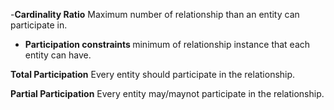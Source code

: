 -<b>Cardinality Ratio</b> Maximum number of relationship than an entity can participate in.
- <b>Participation constraints </b> minimum of relationship instance that each entity can have.

<b>Total Participation</b> Every entity should participate in the relationship.

<b>Partial Participation</b> Every entity may/maynot participate in the relationship.


